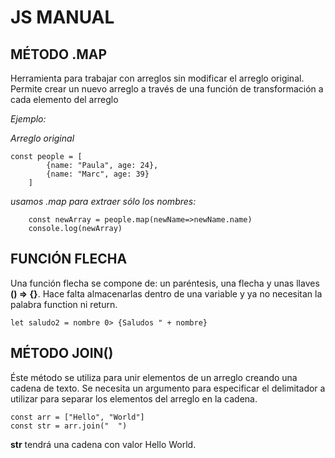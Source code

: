 # JS MANUAL

## MÉTODO **.MAP**
Herramienta para trabajar con arreglos sin modificar el arreglo original. Permite crear un nuevo arreglo a través de una función de transformación a cada elemento del arreglo

*Ejemplo:*

*Arreglo original*
```
const people = [
        {name: "Paula", age: 24},
        {name: "Marc", age: 39}
    ] 
``` 
*usamos .map para extraer sólo los nombres:*
```
    const newArray = people.map(newName=>newName.name) 
    console.log(newArray)
```

## FUNCIÓN FLECHA
Una función flecha se compone de: un paréntesis, una flecha y unas llaves
**() => {}**.
Hace falta almacenarlas dentro de una variable y ya no necesitan la palabra function ni return. 

```
let saludo2 = nombre 0> {Saludos " + nombre}
```

## MÉTODO JOIN()
Éste método se utiliza para unir elementos de un arreglo creando una cadena de texto. Se necesita un argumento para especificar el delimitador a utilizar para separar los elementos del arreglo en la cadena.

```
const arr = ["Hello", "World"]
const str = arr.join("  ")
```
**str** tendrá una cadena con valor Hello World.


